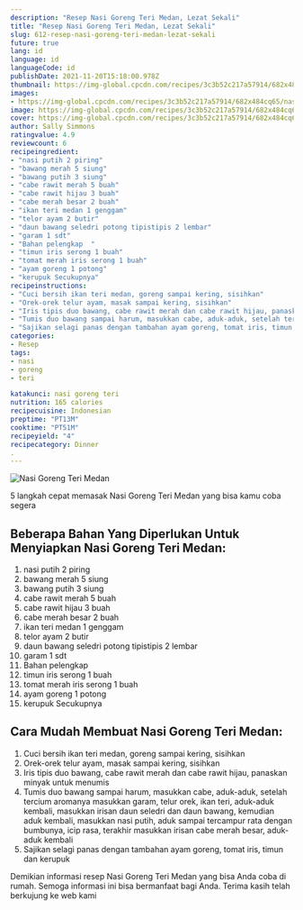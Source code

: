 ```yaml
---
description: "Resep Nasi Goreng Teri Medan, Lezat Sekali"
title: "Resep Nasi Goreng Teri Medan, Lezat Sekali"
slug: 612-resep-nasi-goreng-teri-medan-lezat-sekali
future: true
lang: id
language: id
languageCode: id
publishDate: 2021-11-20T15:18:00.978Z 
thumbnail: https://img-global.cpcdn.com/recipes/3c3b52c217a57914/682x484cq65/nasi-goreng-teri-medan-foto-resep-utama.png
images:
- https://img-global.cpcdn.com/recipes/3c3b52c217a57914/682x484cq65/nasi-goreng-teri-medan-foto-resep-utama.png
image: https://img-global.cpcdn.com/recipes/3c3b52c217a57914/682x484cq65/nasi-goreng-teri-medan-foto-resep-utama.png
cover: https://img-global.cpcdn.com/recipes/3c3b52c217a57914/682x484cq65/nasi-goreng-teri-medan-foto-resep-utama.png
author: Sally Simmons
ratingvalue: 4.9
reviewcount: 6
recipeingredient:
- "nasi putih 2 piring"
- "bawang merah 5 siung"
- "bawang putih 3 siung"
- "cabe rawit merah 5 buah"
- "cabe rawit hijau 3 buah"
- "cabe merah besar 2 buah"
- "ikan teri medan 1 genggam"
- "telor ayam 2 butir"
- "daun bawang seledri potong tipistipis 2 lembar"
- "garam 1 sdt"
- "Bahan pelengkap  "
- "timun iris serong 1 buah"
- "tomat merah iris serong 1 buah"
- "ayam goreng 1 potong"
- "kerupuk Secukupnya"
recipeinstructions:
- "Cuci bersih ikan teri medan, goreng sampai kering, sisihkan"
- "Orek-orek telur ayam, masak sampai kering, sisihkan"
- "Iris tipis duo bawang, cabe rawit merah dan cabe rawit hijau, panaskan minyak untuk menumis"
- "Tumis duo bawang sampai harum, masukkan cabe, aduk-aduk, setelah tercium aromanya masukkan garam, telur orek, ikan teri, aduk-aduk kembali, masukkan irisan daun seledri dan daun bawang, kemudian aduk kembali, masukkan nasi putih, aduk sampai tercampur rata dengan bumbunya, icip rasa, terakhir masukkan irisan cabe merah besar, aduk-aduk kembali"
- "Sajikan selagi panas dengan tambahan ayam goreng, tomat iris, timun dan kerupuk"
categories:
- Resep
tags:
- nasi
- goreng
- teri

katakunci: nasi goreng teri 
nutrition: 165 calories
recipecuisine: Indonesian
preptime: "PT13M"
cooktime: "PT51M"
recipeyield: "4"
recipecategory: Dinner
. 
---
```



![Nasi Goreng Teri Medan](https://img-global.cpcdn.com/recipes/3c3b52c217a57914/682x484cq65/nasi-goreng-teri-medan-foto-resep-utama.png)

5 langkah cepat memasak  Nasi Goreng Teri Medan yang bisa kamu coba segera

<!--inarticleads1-->

## Beberapa Bahan Yang Diperlukan Untuk Menyiapkan Nasi Goreng Teri Medan:

1. nasi putih 2 piring
1. bawang merah 5 siung
1. bawang putih 3 siung
1. cabe rawit merah 5 buah
1. cabe rawit hijau 3 buah
1. cabe merah besar 2 buah
1. ikan teri medan 1 genggam
1. telor ayam 2 butir
1. daun bawang seledri potong tipistipis 2 lembar
1. garam 1 sdt
1. Bahan pelengkap  
1. timun iris serong 1 buah
1. tomat merah iris serong 1 buah
1. ayam goreng 1 potong
1. kerupuk Secukupnya



<!--inarticleads2-->

## Cara Mudah Membuat Nasi Goreng Teri Medan:

1. Cuci bersih ikan teri medan, goreng sampai kering, sisihkan
1. Orek-orek telur ayam, masak sampai kering, sisihkan
1. Iris tipis duo bawang, cabe rawit merah dan cabe rawit hijau, panaskan minyak untuk menumis
1. Tumis duo bawang sampai harum, masukkan cabe, aduk-aduk, setelah tercium aromanya masukkan garam, telur orek, ikan teri, aduk-aduk kembali, masukkan irisan daun seledri dan daun bawang, kemudian aduk kembali, masukkan nasi putih, aduk sampai tercampur rata dengan bumbunya, icip rasa, terakhir masukkan irisan cabe merah besar, aduk-aduk kembali
1. Sajikan selagi panas dengan tambahan ayam goreng, tomat iris, timun dan kerupuk




Demikian informasi  resep Nasi Goreng Teri Medan   yang bisa Anda coba di rumah. Semoga informasi ini bisa bermanfaat bagi Anda. Terima kasih telah berkujung ke web kami
